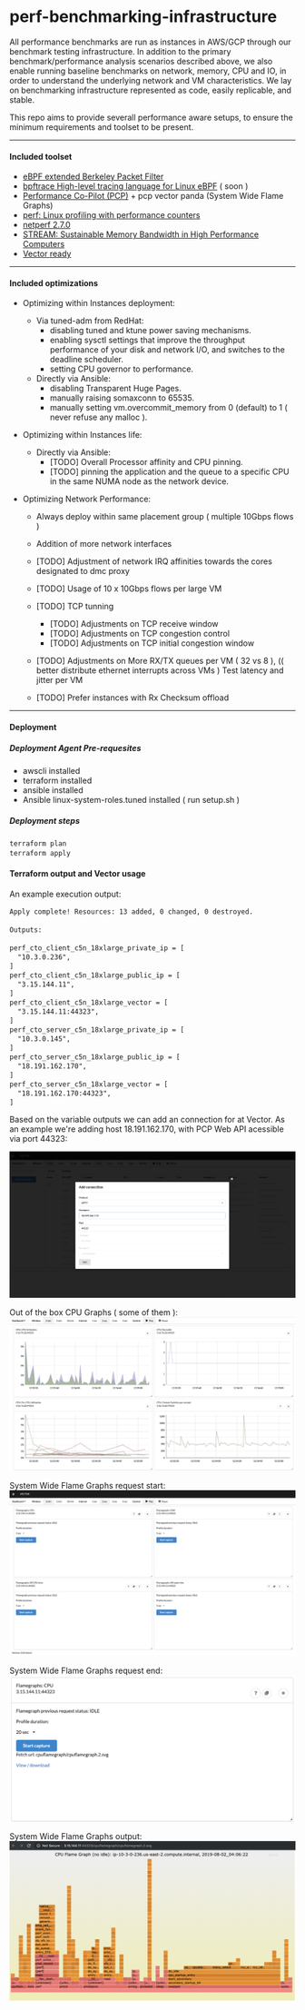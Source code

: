 # perf-benchmarking-infrastructure


All performance benchmarks are run as instances in AWS/GCP through our benchmark testing infrastructure. In addition to the primary benchmark/performance analysis scenarios described above, we also enable running baseline benchmarks on network, memory, CPU and IO, in order to understand the underlying network and VM characteristics. 
We lay on benchmarking infrastructure represented as code, easily replicable, and stable. 


This repo aims to provide severall performance aware setups, to ensure the minimum requirements and toolset to be present.

-------
#### Included toolset

- [eBPF extended Berkeley Packet Filter ](https://www.iovisor.org/technology/ebpf)
- [bpftrace High-level tracing language for Linux eBPF](https://github.com/iovisor/bpftrace) ( soon ) 
- [Performance Co-Pilot (PCP)](https://pcp.io/) + pcp vector panda (System Wide Flame Graphs)
- [perf: Linux profiling with performance counters](https://perf.wiki.kernel.org/index.php/Main_Page)
- [netperf 2.7.0](https://hewlettpackard.github.io/netperf/)
- [STREAM: Sustainable Memory Bandwidth in High Performance Computers](https://www.cs.virginia.edu/stream/)
- [Vector ready](https://github.com/netflix/vector)

-------
#### Included optimizations

- Optimizing within Instances deployment: 
  - Via tuned-adm from RedHat:
    - disabling tuned and ktune power saving mechanisms.
    - enabling sysctl settings that improve the throughput performance of your disk and network I/O, and switches to the deadline scheduler.
    - setting CPU governor to performance.
  - Directly via Ansible:
    - disabling Transparent Huge Pages.
    - manually raising somaxconn to 65535.
    - manually setting vm.overcommit_memory from 0 (default) to 1 ( never refuse any malloc ).

- Optimizing within Instances life: 
  - Directly via Ansible:
    - [TODO] Overall Processor affinity and CPU pinning.
    - [TODO] pinning the application and the queue to a specific CPU in the same NUMA node as the network device.


- Optimizing Network Performance: 
  - Always deploy within same placement group ( multiple 10Gbps flows )
  - Addition of more network interfaces
  - [TODO] Adjustment of network IRQ affinities towards the cores designated to dmc proxy
  - [TODO] Usage of 10 x 10Gbps flows per large VM

  - [TODO] TCP tunning
    - [TODO] Adjustments on TCP receive window
    - [TODO] Adjustments on TCP congestion control
    - [TODO] Adjustments on TCP initial congestion window
  
  - [TODO] Adjustments on More RX/TX queues per VM ( 32 vs 8 ), (( better distribute ethernet interrupts across VMs )
Test latency and jitter per VM
  - [TODO] Prefer instances with Rx Checksum offload 



-------
#### Deployment

##### Deployment Agent Pre-requesites
- awscli installed 
- terraform installed
- ansible installed
- Ansible linux-system-roles.tuned installed ( run setup.sh )

##### Deployment steps
```bash
terraform plan
terraform apply
```

#### Terraform output and Vector usage

An example execution output:
```text
Apply complete! Resources: 13 added, 0 changed, 0 destroyed.

Outputs:

perf_cto_client_c5n_18xlarge_private_ip = [
  "10.3.0.236",
]
perf_cto_client_c5n_18xlarge_public_ip = [
  "3.15.144.11",
]
perf_cto_client_c5n_18xlarge_vector = [
  "3.15.144.11:44323",
]
perf_cto_server_c5n_18xlarge_private_ip = [
  "10.3.0.145",
]
perf_cto_server_c5n_18xlarge_public_ip = [
  "18.191.162.170",
]
perf_cto_server_c5n_18xlarge_vector = [
  "18.191.162.170:44323",
]

```

Based on the variable outputs we can add an connection for at Vector. As an example we're adding host 18.191.162.170, with PCP Web API acessible via port 44323:

![alt text][add_host]

Out of the box CPU Graphs ( some of them ):
![alt text][sample_cpu]

System Wide Flame Graphs request start:
![alt text][flame_start]

System Wide Flame Graphs request end:
![alt text][flame_ended]


System Wide Flame Graphs output:
![alt text][sample_flame]


[add_host]: ./doc/vector_add_host.png "Sample Flamegraph collection ended"
[sample_cpu]: ./doc/vector_sample_cpu.png "Sample Flamegraph collection ended"
[flame_start]: ./doc/vector_flame_start.png "Sample Flamegraph collection ended"
[flame_ended]: ./doc/vector_flame_ended.png "Sample Flamegraph collection ended"
[sample_flame]: ./doc/vector_sample_flame.png "Sample Flamegraph collection ended"
